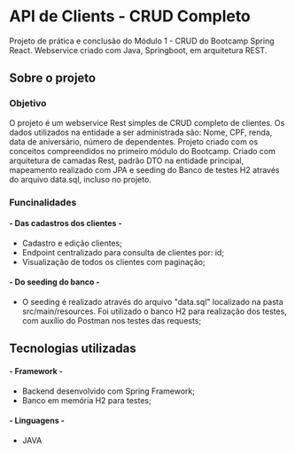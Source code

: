 # API de Clients - CRUD Completo
Projeto de prática e conclusão do Módulo 1 - CRUD do Bootcamp Spring React. Webservice criado com Java, Springboot, em arquitetura REST.

## Sobre o projeto

### Objetivo
O projeto é um webservice Rest simples de CRUD completo de clientes. Os dados utilizados na entidade a ser administrada são: Nome, CPF, renda, data de aniversário, número de dependentes. Projeto criado com os conceitos compreendidos no primeiro módulo do Bootcamp. Criado com arquitetura de camadas Rest, padrão DTO na entidade principal, mapeamento realizado com JPA e seeding do Banco de testes H2 através do arquivo data.sql, incluso no projeto. 

### Funcinalidades
####  - Das cadastros dos clientes - 
* Cadastro e edição clientes;
* Endpoint centralizado para consulta de clientes por: id;
* Visualização de todos os clientes com paginação;

####  - Do seeding do banco - 
* O seeding é realizado através do arquivo "data.sql" localizado na pasta src/main/resources. Foi utilizado o banco H2 para realização dos testes, com auxílio do Postman nos testes das requests;

## Tecnologias utilizadas
#### - Framework - 
* Backend desenvolvido com Spring Framework;
* Banco em memória H2 para testes;

#### - Linguagens - 
* JAVA


